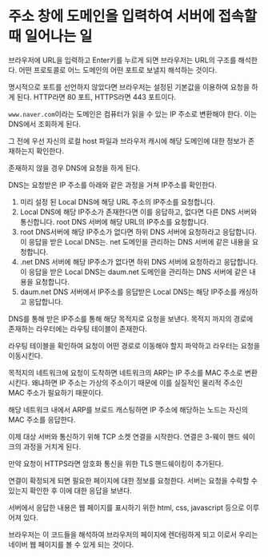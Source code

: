 # 주소 창에 도메인을 입력하여 서버에 접속할 때 일어나는 일

브라우저에 URL을 입력하고 Enter키를 누르게 되면 브라우저는 URL의 구조를 해석한다. 어떤 프로토콜로 어느 도메인의 어떤 포트로 보낼지 해석하는 것이다.

명시적으로 포트를 선언하지 않았다면 브라우저는 설정된 기본값을 이용하여 요청을 하게 된다. HTTP라면 80 포트, HTTPS라면 443 포트이다.

`www.naver.com`이라는 도메인은 컴퓨터가 읽을 수 있는 IP 주소로 변환해야 한다. 이는 DNS에서 조회하게 된다.

그 전에 우선 자신의 로컬 host 파일과 브라우저 캐시에 해당 도메인에 대한 정보가 존재하는지 확인한다.

존재하지 않을 경우 DNS에 요청을 하게 된다.

DNS는 요청받은 IP 주소를 아래와 같은 과정을 거쳐 IP주소를 확인한다.

1. 미리 설정 된 Local DNS에 해당 URL 주소의 IP주소를 요청합니다.
2. Local DNS에 해당 IP주소가 존재한다면 이를 응답하고, 없다면 다른 DNS 서버와 통신합니다. root DNS 서버에 해당 URL의 IP주소를 요청합니다.
3. root DNS서버에 해당 IP주소가 없다면 하위 DNS 서버에 요청하라고 응답합니다. 이 응답을 받은 Local DNS는. net 도메인을 관리하는 DNS 서버에  같은 내용을 요청합니다.
4. .net DNS 서버에 해당 IP주소가 없다면 하위 DNS 서버에 요청하라고 응답합니다. 이 응답을 받은 Local DNS는 daum.net 도메인을 관리하는 DNS 서버에 같은 내용을 요청합니다.
5. daum.net DNS 서버에서 IP주소를 응답받은 Local DNS는 해당 IP주소를 캐싱하고 응답합니다.

DNS를 통해 받은 IP주소를 통해 해당 목적지로 요청을 보낸다. 목적지 까지의 경로에 존재하는 라우터에는 라우팅 테이블이 존재한다.

라우팅 테이블을 확인하여 요청이 어떤 경로로 이동해야 할지 파악하고 라우터는 요청을 이동시킨다.

목적지의 네트워크에 요청이 도착하면 네트워크의 ARP는 IP 주소를 MAC 주소로 변환시킨다. 왜냐하면 IP 주소는 가상의 주소이기 때문에 이를 실질적인 물리적 주소인 MAC 주소가 필요하기 때문이다.

해당 네트워크 내에서 ARP를 브로드 캐스팅하면 IP 주소에 해당하는 노드는 자신의 MAC 주소를 응답한다.

이제 대상 서버와 통신하기 위해 TCP 소켓 연결을 시작한다. 연결은 3-웨이 핸드 쉐이크의 과정을 거치게 된다.

만약 요청이 HTTPS라면 암호화 통신을 위한 TLS 핸드쉐이킹이 추가된다.

연결이 확정되게 되면 필요한 페이지에 대한 정보를 요청한다. 서버는 요청을 수락할 수 있는지 확인한 후 이에 대한 응답을 보낸다.

서버에서 응답한 내용은 웹 페이지를 표시하기 위한 html, css, javascript 등으로 이루어져 있다.

브라우저는 이 코드들을 해석하여 브라우저의 페이지에 렌더링하게 되고 이로서 우리는 네이버 웹 페이지를 볼 수 있게 되는 것이다.
